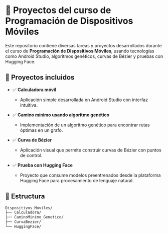 # 📱 Proyectos del curso de Programación de Dispositivos Móviles

Este repositorio contiene diversas tareas y proyectos desarrollados durante el curso de **Programación de Dispositivos Móviles**, usando tecnologías como Android Studio, algoritmos genéticos, curvas de Bézier y pruebas con Hugging Face.

## 🧩 Proyectos incluidos

- ✅ **Calculadora móvil**
  - Aplicación simple desarrollada en Android Studio con interfaz intuitiva.
  
- ✅ **Camino mínimo usando algoritmo genético**
  - Implementación de un algoritmo genético para encontrar rutas óptimas en un grafo.

- ✅ **Curva de Bézier**
  - Aplicación visual que permite construir curvas de Bézier con puntos de control.
  
- ✅ **Prueba con Hugging Face**
  - Proyecto que consume modelos preentrenados desde la plataforma Hugging Face para procesamiento de lenguaje natural.

## 📁 Estructura

```bash
Dispositivos_Moviles/
├── Calculadora/
├── CaminoMinimo_Genetico/
├── CurvaBezier/
└── HuggingFace/
